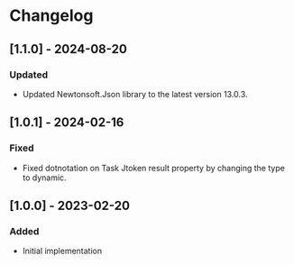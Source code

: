 # Changelog

## [1.1.0] - 2024-08-20
### Updated
- Updated Newtonsoft.Json library to the latest version 13.0.3.

## [1.0.1] - 2024-02-16
### Fixed
- Fixed dotnotation on Task Jtoken result property by changing the type to dynamic.

## [1.0.0] - 2023-02-20
### Added
- Initial implementation